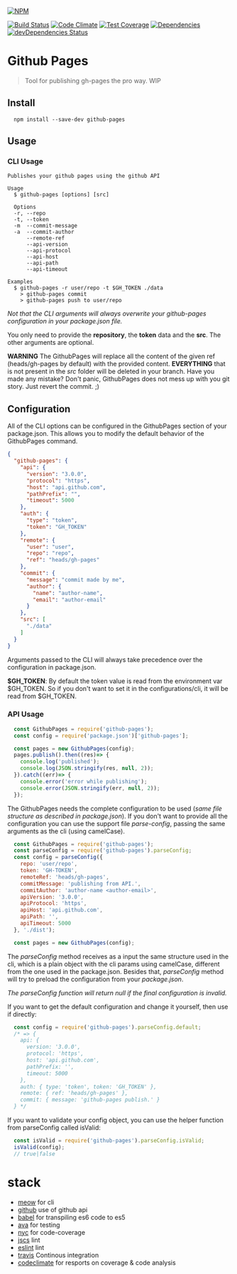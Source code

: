 [![NPM](https://nodei.co/npm/github-pages.png)](https://nodei.co/npm/github-pages/)

[![Build Status](https://travis-ci.org/cantidio/node-github-pages.svg?branch=master)](https://travis-ci.org/cantidio/node-github-pages)
[![Code Climate](https://codeclimate.com/github/cantidio/node-github-pages/badges/gpa.svg)](https://codeclimate.com/github/cantidio/node-github-pages)
[![Test Coverage](https://codeclimate.com/github/cantidio/node-github-pages/badges/coverage.svg)](https://codeclimate.com/github/cantidio/node-github-pages/coverage)
[![Dependencies](https://david-dm.org/cantidio/node-github-pages.svg)](https://david-dm.org/cantidio/node-github-pages)
[![devDependencies Status](https://david-dm.org/cantidio/node-github-pages/dev-status.svg)](https://david-dm.org/cantidio/node-github-pages#info=devDependencies)

# Github Pages
> Tool for publishing gh-pages the pro way.
> WIP

## Install
```
  npm install --save-dev github-pages
```
## Usage

### CLI Usage
```
Publishes your github pages using the github API

Usage
  $ github-pages [options] [src]

  Options
  -r, --repo
  -t, --token
  -m  --commit-message
  -a  --commit-author
      --remote-ref
      --api-version
      --api-protocol
      --api-host
      --api-path
      --api-timeout

Examples
  $ github-pages -r user/repo -t $GH_TOKEN ./data
    > github-pages commit
    > github-pages push to user/repo
```
*Not that the CLI arguments will always overwrite your github-pages configuration in your package.json file.*

You only need to provide the **repository**, the **token** data and the **src**. The other arguments are optional.

  **WARNING**
  The GithubPages will replace all the content of the given ref (heads/gh-pages by default) with the provided content.
  **EVERYTHING** that is not present in the *src* folder will be deleted in your branch.
  Have you made any mistake? Don't panic, GithubPages does not mess up with you git story. Just revert the commit. ;)

## Configuration
All of the CLI options can be configured in the GithubPages section of your package.json. This allows you to modify the default behavior of the GithubPages command.

```json
{
  "github-pages": {
    "api": {
      "version": "3.0.0",
      "protocol": "https",
      "host": "api.github.com",
      "pathPrefix": "",
      "timeout": 5000
    },
    "auth": {
      "type": "token",
      "token": "GH_TOKEN"
    },
    "remote": {
      "user": "user",
      "repo": "repo",
      "ref": "heads/gh-pages"
    },
    "commit": {
      "message": "commit made by me",
      "author": {
        "name": "author-name",
        "email": "author-email"
      }
    },
    "src": [
      "./data"
    ]
  }
}
```
Arguments passed to the CLI will always take precedence over the configuration in package.json.

**$GH_TOKEN**: By default the token value is read from the environment var $GH_TOKEN. So if you don't want to set it in the configurations/cli, it will be read from $GH_TOKEN.

### API Usage
```js
  const GithubPages = require('github-pages');
  const config = require('package.json')['github-pages'];

  const pages = new GithubPages(config);
  pages.publish().then((res)=> {
    console.log('published');
    console.log(JSON.stringify(res, null, 2));
  }).catch((err)=> {
    console.error('error while publishing');
    console.error(JSON.stringify(err, null, 2));
  });
```
The GithubPages needs the complete configuration to be used (*same file structure as described in package.json*). If you don't want to provide all the configuration you can use the support file *parse-config*, passing the same arguments as the cli (using camelCase).
```js
  const GithubPages = require('github-pages');
  const parseConfig = require('github-pages').parseConfig;
  const config = parseConfig({
    repo: 'user/repo',
    token: 'GH-TOKEN',
    remoteRef: 'heads/gh-pages',
    commitMessage: 'publishing from API.',
    commitAuthor: 'author-name <author-email>',
    apiVersion: '3.0.0',
    apiProtocol: 'https',
    apiHost: 'api.github.com',
    apiPath: '',
    apiTimeout: 5000
  }, './dist');

  const pages = new GithubPages(config);
```
The *parseConfig* method receives as a input the same structure used in the cli, which is a plain object with the cli params using camelCase, different from the one used in the package.json. Besides that, *parseConfig* method will try to preload the configuration from your *package.json*.

*The parseConfig function will return null if the final configuration is invalid.*

If you want to get the default configuration and change it yourself, then use if directly:
```js
  const config = require('github-pages').parseConfig.default;
  /* => {
    api: {
      version: '3.0.0',
      protocol: 'https',
      host: 'api.github.com',
      pathPrefix: '',
      timeout: 5000
    },
    auth: { type: 'token', token: 'GH_TOKEN' },
    remote: { ref: 'heads/gh-pages' },
    commit: { message: 'github-pages publish.' }
  } */
```
If you want to validate your config object, you can use the helper function from parseConfig called isValid:
```js
  const isValid = require('github-pages').parseConfig.isValid;
  isValid(config);
  // true|false
```

# stack

* [meow](https://www.npmjs.com/package/meow) for cli
* [github](https://www.npmjs.com/package/github) use of github api
* [babel](https://babeljs.io) for transpiling es6 code to es5
* [ava](https://www.npmjs.com/package/ava) for testing
* [nyc](https://www.npmjs.com/package/nyc) for code-coverage
* [jscs](https://www.npmjs.com/package/jscs) lint
* [eslint](https://www.npmjs.com/package/eslint) lint
* [travis](https://travis-ci.org) Continous integration
* [codeclimate](https://codeclimate.com) for resports on coverage & code analysis
